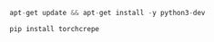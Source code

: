 ```Python
apt-get update && apt-get install -y python3-dev
```

```Python
pip install torchcrepe
```
